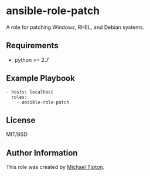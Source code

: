 ansible-role-patch
=========

A role for patching Windows, RHEL, and Debian systems.

Requirements
------------

* python >= 2.7


Example Playbook
----------------

    - hosts: localhost
      roles:
        - ansible-role-patch

License
-------

MIT/BSD

Author Information
------------------

This role was created by [Michael Tipton](https://ibeta.org).
